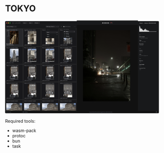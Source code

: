 # TOKYO

![Library View](./docs/Library_View.png)

Required tools:
- wasm-pack
- protoc
- bun
- task
